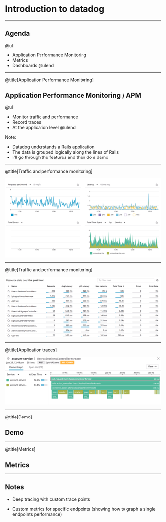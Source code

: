 # Introduction to datadog

---

## Agenda

@ul[](false)
* Application Performance Monitoring
* Metrics
* Dashboards
@ulend

---
@title[Application Performance Monitoring]

## Application Performance Monitoring / APM

@ul
* Monitor traffic and performance
* Record traces
* At the application level
@ulend

Note:

- Datadog understands a Rails application
- The data is grouped logically along the lines of Rails
- I'll go through the features and then do a demo

---
@title[Traffic and performance monitoring]

![](assets/img/apm1.png)

---
@title[Traffic and performance monitoring]

![](assets/img/apm2.png)

---
@title[Application traces]

![](assets/img/trace1.png)

---
@title[Demo]

## Demo

---
@title[Metrics]

## Metrics
---


## Notes

- Deep tracing with custom trace points

- Custom metrics for specific endpoints (showing how to graph a single endpoints performance)
